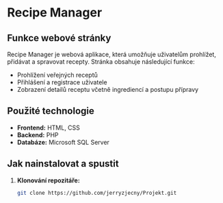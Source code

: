 # Recipe Manager

## Funkce webové stránky
Recipe Manager je webová aplikace, která umožňuje uživatelům prohlížet, přidávat a spravovat recepty. Stránka obsahuje následující funkce:
- Prohlížení veřejných receptů
- Přihlášení a registrace uživatele
- Zobrazení detailů receptu včetně ingrediencí a postupu přípravy

## Použité technologie
- **Frontend:** HTML, CSS
- **Backend:** PHP
- **Databáze:** Microsoft SQL Server

## Jak nainstalovat a spustit

1. **Klonování repozitáře:**
   ```bash
   git clone https://github.com/jerryzjecny/Projekt.git
